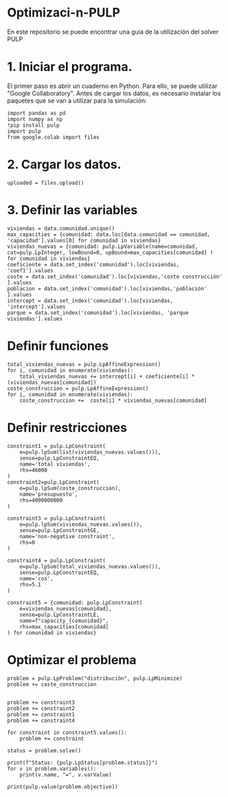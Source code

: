 # Optimizaci-n-PULP
En este repositorio se puede encontrar una guía de la utilización del solver PULP

# 1. Iniciar el programa.
El primer paso es abrir un cuaderno en Python. Para ello, se puede utilizar "Google Collaboratory".
Antes de cargar los datos, es necesario instalar los paquetes que se van a utilizar para la simulación:
```shell
import pandas as pd
import numpy as np
!pip install pulp
import pulp
from google.colab import files
```

# 2. Cargar los datos.
```shell
uploaded = files.upload()
```

# 3. Definir las variables
````shell
viviendas = data.comunidad.unique()
max_capacities = {comunidad: data.loc[data.comunidad == comunidad, 'capacidad'].values[0] for comunidad in viviendas}
viviendas_nuevas = {comunidad: pulp.LpVariable(name=comunidad, cat=pulp.LpInteger, lowBound=0, upBound=max_capacities[comunidad] ) for comunidad in viviendas}
coeficiente = data.set_index('comunidad').loc[viviendas, 'coef1'].values
coste = data.set_index('comunidad').loc[viviendas,'coste construcción' ].values
poblacion = data.set_index('comunidad').loc[viviendas,'población' ].values
intercept = data.set_index('comunidad').loc[viviendas, 'intercept'].values
parque = data.set_index('comunidad').loc[viviendas, 'parque viviendas'].values
````

# Definir funciones
````shell
total_viviendas_nuevas = pulp.LpAffineExpression()
for i, comunidad in enumerate(viviendas):
    total_viviendas_nuevas += intercept[i] + coeficiente[i] * (viviendas_nuevas[comunidad])
coste_construccion = pulp.LpAffineExpression()
for i, comunidad in enumerate(viviendas):
    coste_construccion +=  coste[i] * viviendas_nuevas[comunidad]
````

# Definir restricciones
````shell
constraint1 = pulp.LpConstraint(
    e=pulp.lpSum(list(viviendas_nuevas.values())),
    sense=pulp.LpConstraintEQ,
    name='total viviendas',
    rhs=46000
)
constraint2=pulp.LpConstraint(
    e=pulp.lpSum(coste_construccion),
    name='presupuesto',
    rhs=4000000000
)

constraint3 = pulp.LpConstraint(
    e=pulp.lpSum(viviendas_nuevas.values()),
    sense=pulp.LpConstraintGE, 
    name='non-negative constraint',
    rhs=0
)

constraint4 = pulp.LpConstraint(
    e=pulp.lpSum(total_viviendas_nuevas.values()),
    sense=pulp.LpConstraintEQ, 
    name='cos',
    rhs=5.1
)

constraint5 = {comunidad: pulp.LpConstraint(
    e=viviendas_nuevas[comunidad],
    sense=pulp.LpConstraintLE,
    name=f"capacity_{comunidad}",
    rhs=max_capacities[comunidad]
) for comunidad in viviendas}
````

# Optimizar el problema
````shell
problem = pulp.LpProblem("distribución", pulp.LpMinimize)
problem += coste_construccion


problem += constraint3
problem += constraint2
problem += constraint1
problem += constraint4

for constraint in constraint5.values():
    problem += constraint

status = problem.solve()

print(f"Status: {pulp.LpStatus[problem.status]}")
for v in problem.variables():
    print(v.name, "=", v.varValue)
    
print(pulp.value(problem.objective))

````
